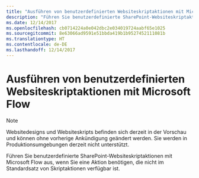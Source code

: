 ```yaml
---
title: "Ausführen von benutzerdefinierten Websiteskriptaktionen mit Microsoft Flow"
description: "Führen Sie benutzerdefinierte SharePoint-Websiteskriptaktionen mit Microsoft Flow aus, wenn Sie eine Aktion benötigen, die nicht im Standardsatz von Skriptaktionen verfügbar ist."
ms.date: 12/14/2017
ms.openlocfilehash: cb0714224a0e042dbc2e034019724aabf65e1025
ms.sourcegitcommit: 8e63066ad9591e51bbda419b1b9527452111081b
ms.translationtype: HT
ms.contentlocale: de-DE
ms.lasthandoff: 12/14/2017
---
```

# <a name="running-custom-site-script-actions-using-microsoft-flow"></a>Ausführen von benutzerdefinierten Websiteskriptaktionen mit Microsoft Flow

> [!NOTE]
> Websitedesigns und Websiteskripts befinden sich derzeit in der Vorschau und können ohne vorherige Ankündigung geändert werden. Sie werden in Produktionsumgebungen derzeit nicht unterstützt.

Führen Sie benutzerdefinierte SharePoint-Websiteskriptaktionen mit Microsoft Flow aus, wenn Sie eine Aktion benötigen, die nicht im Standardsatz von Skriptaktionen verfügbar ist.

